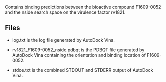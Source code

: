 Contains binding predictions between the bioactive compound F1609-0052 and the nside search space on the virulence factor rv1821.

## Files

- log.txt is the log file generated by AutoDock Vina.

- rv1821_F1609-0052_nside.pdbqt is the PDBQT file generated by AutoDock Vina containing the orientation and binding location of F1609-0052.

- stdoe.txt is the combined STDOUT and STDERR output of AutoDock Vina.

